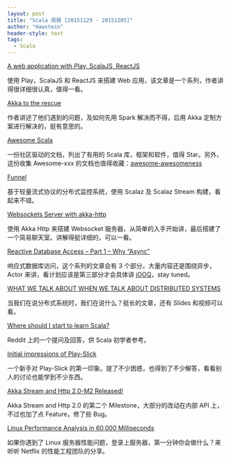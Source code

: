 ```yaml
---
layout: post
title: "Scala 周报 [20151129 - 20151205]"
author: "Hawstein"
header-style: text
tags:
  - Scala
---
```


[A web application with Play, ScalaJS, ReactJS ](http://www.wayofquality.de/scala/play/scalajs/reactjs/castillo-01-initial-setup/)

使用 Play，ScalaJS 和 ReactJS 来搭建 Web 应用，该文章是一个系列，作者讲得很详细很认真，值得一看。

[Akka to the rescue](http://blog.premium-minds.com/akka-to-the-rescue/)

作者讲述了他们遇到的问题，及如何先用 Spark 解决而不得，后用 Akka 定制方案进行解决的，挺有意思的。

[Awesome Scala](https://github.com/lauris/awesome-scala)

一份社区驱动的文档，列出了有用的 Scala 库，框架和软件，值得 Star。另外，这份收集 Awesome-xxx 的文档也值得收藏：[awesome-awesomeness](https://github.com/bayandin/awesome-awesomeness)

[Funnel](http://oncue.github.io/funnel/)

基于轻量流式协议的分布式监控系统，使用 Scalaz 及 Scalaz Stream 构建，看起来不错。

[Websockets Server with akka-http](http://blog.scalac.io/2015/07/30/websockets-server-with-akka-http.html)

使用 Akka Http 来搭建 Websocket 服务器，从简单的入手开始讲，最后搭建了一个简易聊天室。讲解得挺详细的，可以一看。

[Reactive Database Access – Part 1 – Why “Async”](http://blog.jooq.org/2015/12/03/reactive-database-access-part-1-why-async/)

响应式数据库访问，这个系列的文章会有 3 个部分，大量内容还是围绕异步，Actor 来讲，看计划应该是第三部分才会具体讲 [jOOQ](http://www.jooq.org)，stay tuned。

[WHAT WE TALK ABOUT WHEN WE TALK ABOUT DISTRIBUTED SYSTEMS](http://videlalvaro.github.io/2015/12/learning-about-distributed-systems.html)

当我们在说分布式系统时，我们在说什么？挺长的文章，还有 Slides 和视频可以看。

[Where should I start to learn Scala?](https://www.reddit.com/r/scala/comments/3v4s5o/where_should_i_start_to_learn_scala/)

Reddit 上的一个提问及回答，供 Scala 初学者参考。

[Initial impressions of Play-Slick](https://www.reddit.com/r/scala/comments/3vai4m/initial_impressions_of_playslick/)

一个新手对 Play-Slick 的第一印象。提了不少困惑，也得到了不少解答，看看别人的讨论也能学到不少东西。

[Akka Stream and Http 2.0-M2 Released!](http://akka.io/news/2015/11/30/akka-streams-2.0-M2-released.html)

Akka Stream and Http 2.0 的第二个 Milestone，大部分的改动在内部 API 上，不过也加了点 Feature，修了些 Bug。

[Linux Performance Analysis in 60,000 Milliseconds](http://techblog.netflix.com/2015/11/linux-performance-analysis-in-60s.html)

如果你遇到了 Linux 服务器性能问题，登录上服务器，第一分钟你会做什么？来听听 Netflix 的性能工程团队的分享。
